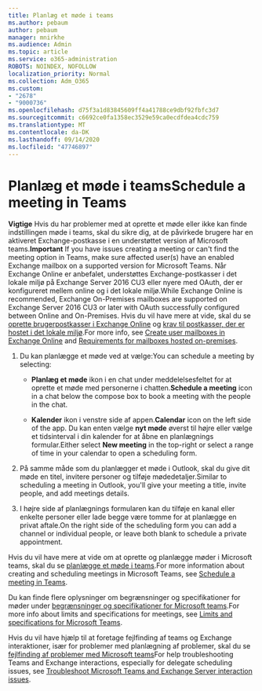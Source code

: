 ```yaml
---
title: Planlæg et møde i teams
ms.author: pebaum
author: pebaum
manager: mnirkhe
ms.audience: Admin
ms.topic: article
ms.service: o365-administration
ROBOTS: NOINDEX, NOFOLLOW
localization_priority: Normal
ms.collection: Adm_O365
ms.custom:
- "2678"
- "9000736"
ms.openlocfilehash: d75f3a1d83845609ff4a41788ce9dbf92fbfc3d7
ms.sourcegitcommit: c6692ce0fa1358ec3529e59ca0ecdfdea4cdc759
ms.translationtype: MT
ms.contentlocale: da-DK
ms.lasthandoff: 09/14/2020
ms.locfileid: "47746897"
---
```

# <a name="schedule-a-meeting-in-teams"></a><span data-ttu-id="c8f01-102">Planlæg et møde i teams</span><span class="sxs-lookup"><span data-stu-id="c8f01-102">Schedule a meeting in Teams</span></span>

<span data-ttu-id="c8f01-103">**Vigtige** Hvis du har problemer med at oprette et møde eller ikke kan finde indstillingen møde i teams, skal du sikre dig, at de påvirkede brugere har en aktiveret Exchange-postkasse i en understøttet version af Microsoft teams.</span><span class="sxs-lookup"><span data-stu-id="c8f01-103">**Important** If you have issues creating a meeting or can't find the meeting option in Teams, make sure affected user(s) have an enabled Exchange mailbox on a supported version for Microsoft Teams.</span></span> <span data-ttu-id="c8f01-104">Når Exchange Online er anbefalet, understøttes Exchange-postkasser i det lokale miljø på Exchange Server 2016 CU3 eller nyere med OAuth, der er konfigureret mellem online og i det lokale miljø.</span><span class="sxs-lookup"><span data-stu-id="c8f01-104">While Exchange Online is recommended, Exchange On-Premises mailboxes are supported on Exchange Server 2016 CU3 or later with OAuth successfully configured between Online and On-Premises.</span></span> <span data-ttu-id="c8f01-105">Hvis du vil have mere at vide, skal du se [oprette brugerpostkasser i Exchange Online](https://docs.microsoft.com/exchange/recipients-in-exchange-online/create-user-mailboxes) og [krav til postkasser, der er hostet i det lokale miljø](https://docs.microsoft.com/microsoftteams/exchange-teams-interact#requirements-for-mailboxes-hosted-on-premises).</span><span class="sxs-lookup"><span data-stu-id="c8f01-105">For more info, see [Create user mailboxes in Exchange Online](https://docs.microsoft.com/exchange/recipients-in-exchange-online/create-user-mailboxes) and [Requirements for mailboxes hosted on-premises](https://docs.microsoft.com/microsoftteams/exchange-teams-interact#requirements-for-mailboxes-hosted-on-premises).</span></span> 

1. <span data-ttu-id="c8f01-106">Du kan planlægge et møde ved at vælge:</span><span class="sxs-lookup"><span data-stu-id="c8f01-106">You can schedule a meeting by selecting:</span></span>

    - <span data-ttu-id="c8f01-107">**Planlæg et møde** ikon i en chat under meddelelsesfeltet for at oprette et møde med personerne i chatten.</span><span class="sxs-lookup"><span data-stu-id="c8f01-107">**Schedule a meeting** icon in a chat below the compose box to book a meeting with the people in the chat.</span></span>

    - <span data-ttu-id="c8f01-108">**Kalender** ikon i venstre side af appen.</span><span class="sxs-lookup"><span data-stu-id="c8f01-108">**Calendar** icon on the left side of the app.</span></span> <span data-ttu-id="c8f01-109">Du kan enten vælge **nyt møde** øverst til højre eller vælge et tidsinterval i din kalender for at åbne en planlægnings formular.</span><span class="sxs-lookup"><span data-stu-id="c8f01-109">Either select **New meeting** in the top-right or select a range of time in your calendar to open a scheduling form.</span></span>

2. <span data-ttu-id="c8f01-110">På samme måde som du planlægger et møde i Outlook, skal du give dit møde en titel, invitere personer og tilføje mødedetaljer.</span><span class="sxs-lookup"><span data-stu-id="c8f01-110">Similar to scheduling a meeting in Outlook, you'll give your meeting a title, invite people, and add meetings details.</span></span>

3. <span data-ttu-id="c8f01-111">I højre side af planlægnings formularen kan du tilføje en kanal eller enkelte personer eller lade begge være tomme for at planlægge en privat aftale.</span><span class="sxs-lookup"><span data-stu-id="c8f01-111">On the right side of the scheduling form you can add a channel or individual people, or leave both blank to schedule a private appointment.</span></span>

<span data-ttu-id="c8f01-112">Hvis du vil have mere at vide om at oprette og planlægge møder i Microsoft teams, skal du se [planlægge et møde i teams](https://support.office.com/article/Schedule-a-meeting-in-Teams-943507a9-8583-4c58-b5d2-8ec8265e04e5).</span><span class="sxs-lookup"><span data-stu-id="c8f01-112">For more information about creating and scheduling meetings in Microsoft Teams, see [Schedule a meeting in Teams](https://support.office.com/article/Schedule-a-meeting-in-Teams-943507a9-8583-4c58-b5d2-8ec8265e04e5).</span></span>

<span data-ttu-id="c8f01-113">Du kan finde flere oplysninger om begrænsninger og specifikationer for møder under [begrænsninger og specifikationer for Microsoft teams](https://docs.microsoft.com/microsoftteams/limits-specifications-teams#meetings-and-calls).</span><span class="sxs-lookup"><span data-stu-id="c8f01-113">For more info about limits and specifications for meetings, see [Limits and specifications for Microsoft Teams](https://docs.microsoft.com/microsoftteams/limits-specifications-teams#meetings-and-calls).</span></span>

<span data-ttu-id="c8f01-114">Hvis du vil have hjælp til at foretage fejlfinding af teams og Exchange interaktioner, især for problemer med planlægning af problemer, skal du se [fejlfinding af problemer med Microsoft teams](https://docs.microsoft.com/microsoftteams/troubleshoot/known-issues/teams-exchange-interaction-issue)</span><span class="sxs-lookup"><span data-stu-id="c8f01-114">For help troubleshooting Teams and Exchange interactions, especially for delegate scheduling issues, see [Troubleshoot Microsoft Teams and Exchange Server interaction issues](https://docs.microsoft.com/microsoftteams/troubleshoot/known-issues/teams-exchange-interaction-issue).</span></span>